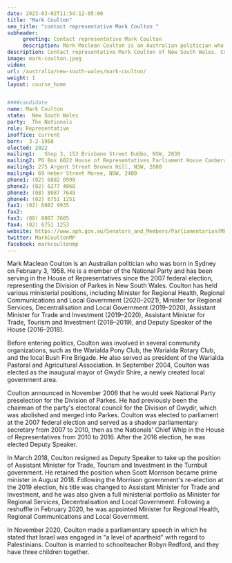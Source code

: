 ```yaml
---
date: 2023-03-02T11:54:12-05:00
title: "Mark Coulton"
seo_title: "contact representative Mark Coulton "
subheader:
     greeting: Contact representative Mark Coulton
     description: Mark Maclean Coulton is an Australian politician who was born in Sydney on February 3, 1958.
description: Contact representative Mark Coulton of New South Wales. Contact information for Mark Coulton includes email address, phone number, and mailing address.
image: mark-coulton.jpeg
video:
url: /australia/new-south-wales/mark-coulton/
weight: 1
layout: course_home


####candidate
name: Mark Coulton
state:	New South Wales
party:	The Nationals
role: Representative
inoffice: current
born:  3-2-1958
elected: 2022
mailing1:	Shop 3, 153 Brisbane Street Dubbo, NSW, 2830
mailing2: PO Box 6022 House of Representatives Parliament House Canberra ACT 2600
mailing3: 275 Argent Street Broken Hill, NSW, 2880
mailing4: 69 Heber Street Moree, NSW, 2400
phone1: (02) 6882 0999
phone2: (02) 6277 4068
phone3: (08) 8087 7649
phone4: (02) 6751 1251
fax1: (02) 6882 9935
fax2:
fax3: (08) 8087 7605
fax4: (02) 6751 1253
website: https://www.aph.gov.au/Senators_and_Members/Parliamentarian?MPID=HWN
twitter: MarkCoultonMP
facebook: markcoultonmp
---
```

Mark Maclean Coulton is an Australian politician who was born in Sydney on February 3, 1958. He is a member of the National Party and has been serving in the House of Representatives since the 2007 federal election, representing the Division of Parkes in New South Wales. Coulton has held various ministerial positions, including Minister for Regional Health, Regional Communications and Local Government (2020–2021), Minister for Regional Services, Decentralisation and Local Government (2019–2020), Assistant Minister for Trade and Investment (2019–2020), Assistant Minister for Trade, Tourism and Investment (2018–2019), and Deputy Speaker of the House (2016–2018).

Before entering politics, Coulton was involved in several community organizations, such as the Warialda Pony Club, the Warialda Rotary Club, and the local Bush Fire Brigade. He also served as president of the Warialda Pastoral and Agricultural Association. In September 2004, Coulton was elected as the inaugural mayor of Gwydir Shire, a newly created local government area.

Coulton announced in November 2006 that he would seek National Party preselection for the Division of Parkes. He had previously been the chairman of the party's electoral council for the Division of Gwydir, which was abolished and merged into Parkes. Coulton was elected to parliament at the 2007 federal election and served as a shadow parliamentary secretary from 2007 to 2010, then as the Nationals' Chief Whip in the House of Representatives from 2010 to 2016. After the 2016 election, he was elected Deputy Speaker.

In March 2018, Coulton resigned as Deputy Speaker to take up the position of Assistant Minister for Trade, Tourism and Investment in the Turnbull government. He retained the position when Scott Morrison became prime minister in August 2018. Following the Morrison government's re-election at the 2019 election, his title was changed to Assistant Minister for Trade and Investment, and he was also given a full ministerial portfolio as Minister for Regional Services, Decentralisation and Local Government. Following a reshuffle in February 2020, he was appointed Minister for Regional Health, Regional Communications and Local Government.

In November 2020, Coulton made a parliamentary speech in which he stated that Israel was engaged in "a level of apartheid" with regard to Palestinians. Coulton is married to schoolteacher Robyn Redford, and they have three children together.